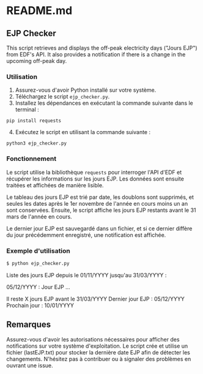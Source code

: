 # README.md

## EJP Checker

This script retrieves and displays the off-peak electricity days ("Jours EJP") from EDF's API. It also provides a notification if there is a change in the upcoming off-peak day.

### Utilisation

1. Assurez-vous d'avoir Python installé sur votre système.
2. Téléchargez le script `ejp_checker.py`.
3. Installez les dépendances en exécutant la commande suivante dans le terminal :

```shell
pip install requests
```

4. Exécutez le script en utilisant la commande suivante :

```Shell
python3 ejp_checker.py
```


### Fonctionnement

Le script utilise la bibliothèque `requests` pour interroger l'API d'EDF et récupérer les informations sur les jours EJP. Les données sont ensuite traitées et affichées de manière lisible.

Le tableau des jours EJP est trié par date, les doublons sont supprimés, et seules les dates après le 1er novembre de l'année en cours moins un an sont conservées. Ensuite, le script affiche les jours EJP restants avant le 31 mars de l'année en cours.

Le dernier jour EJP est sauvegardé dans un fichier, et si ce dernier diffère du jour précédemment enregistré, une notification est affichée.

### Exemple d'utilisation

```bash
$ python ejp_checker.py
````

Liste des jours EJP depuis le 01/11/YYYY jusqu'au 31/03/YYYY :

05/12/YYYY : Jour EJP
...

Il reste X jours EJP avant le 31/03/YYYY
Dernier jour EJP : 05/12/YYYY
Prochain jour : 10/01/YYYY

## Remarques

Assurez-vous d'avoir les autorisations nécessaires pour afficher des notifications sur votre système d'exploitation.
Le script crée et utilise un fichier (lastEJP.txt) pour stocker la dernière date EJP afin de détecter les changements.
N'hésitez pas à contribuer ou à signaler des problèmes en ouvrant une issue.
